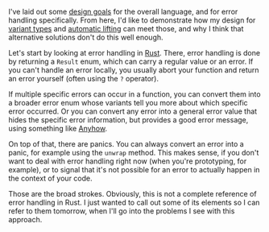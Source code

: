 I've laid out some [design goals](/daily/2025-04-09) for the overall language,
and for error handling specifically. From here, I'd like to demonstrate how my
design for [variant types](/daily/2025-03-07) and
[automatic lifting](/daily/2025-03-22) can meet those, and why I think that
alternative solutions don't do this well enough.

Let's start by looking at error handling in [Rust]. There, error handling is
done by returning a `Result` enum, which can carry a regular value or an error.
If you can't handle an error locally, you usually abort your function and return
an error yourself (often using the `?` operator).

If multiple specific errors can occur in a function, you can convert them into a
broader error enum whose variants tell you more about which specific error
occurred. Or you can convert any error into a general error value that hides the
specific error information, but provides a good error message, using something
like [Anyhow].

On top of that, there are panics. You can always convert an error into a panic,
for example using the `unwrap` method. This makes sense, if you don't want to
deal with error handling right now (when you're prototyping, for example), or to
signal that it's not possible for an error to actually happen in the context of
your code.

Those are the broad strokes. Obviously, this is not a complete reference of
error handling in Rust. I just wanted to call out some of its elements so I can
refer to them tomorrow, when I'll go into the problems I see with this approach.

[Rust]: https://www.rust-lang.org/
[Anyhow]: https://crates.io/crates/anyhow
